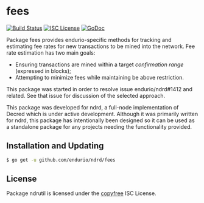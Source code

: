 fees
=======


[![Build Status](http://img.shields.io/travis/endurio/ndrd.svg)](https://travis-ci.org/endurio/ndrd)
[![ISC License](http://img.shields.io/badge/license-ISC-blue.svg)](http://copyfree.org)
[![GoDoc](http://img.shields.io/badge/godoc-reference-blue.svg)](http://godoc.org/github.com/endurio/ndrd/fees)

Package fees provides endurio-specific methods for tracking and estimating fee
rates for new transactions to be mined into the network. Fee rate estimation has
two main goals:

- Ensuring transactions are mined within a target _confirmation range_
  (expressed in blocks);
- Attempting to minimize fees while maintaining be above restriction.

This package was started in order to resolve issue endurio/ndrd#1412 and related.
See that issue for discussion of the selected approach.

This package was developed for ndrd, a full-node implementation of Decred which
is under active development.  Although it was primarily written for
ndrd, this package has intentionally been designed so it can be used as a
standalone package for any projects needing the functionality provided.

## Installation and Updating

```bash
$ go get -u github.com/endurio/ndrd/fees
```

## License

Package ndrutil is licensed under the [copyfree](http://copyfree.org) ISC
License.
